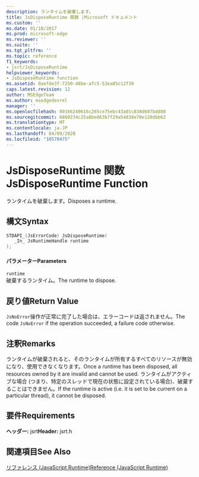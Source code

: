 ```yaml
---
description: ランタイムを破棄します。
title: JsDisposeRuntime 関数 |Microsoft ドキュメント
ms.custom: ''
ms.date: 01/18/2017
ms.prod: microsoft-edge
ms.reviewer: ''
ms.suite: ''
ms.tgt_pltfrm: ''
ms.topic: reference
f1_keywords:
- jsrt/JsDisposeRuntime
helpviewer_keywords:
- JsDisposeRuntime function
ms.assetid: 0aefde3f-7250-48be-afc5-53ea85c12f30
caps.latest.revision: 12
author: MSEdgeTeam
ms.author: msedgedevrel
manager: ''
ms.openlocfilehash: 89166249616c265ce75ebc43a01c838d607bdd08
ms.sourcegitcommit: 6860234c25a8be863b7f29a54838e78e120dbb62
ms.translationtype: MT
ms.contentlocale: ja-JP
ms.lasthandoff: 04/09/2020
ms.locfileid: "10570475"
---
```

# <span data-ttu-id="ed8d6-103">JsDisposeRuntime 関数</span><span class="sxs-lookup"><span data-stu-id="ed8d6-103">JsDisposeRuntime Function</span></span>
<span data-ttu-id="ed8d6-104">ランタイムを破棄します。</span><span class="sxs-lookup"><span data-stu-id="ed8d6-104">Disposes a runtime.</span></span>  
  
## <span data-ttu-id="ed8d6-105">構文</span><span class="sxs-lookup"><span data-stu-id="ed8d6-105">Syntax</span></span>  
  
```cpp  
STDAPI_(JsErrorCode) JsDisposeRuntime(  
   _In_ JsRuntimeHandle runtime  
);  
```  
  
#### <span data-ttu-id="ed8d6-106">パラメーター</span><span class="sxs-lookup"><span data-stu-id="ed8d6-106">Parameters</span></span>  
 `runtime`  
 <span data-ttu-id="ed8d6-107">破棄するランタイム。</span><span class="sxs-lookup"><span data-stu-id="ed8d6-107">The runtime to dispose.</span></span>  
  
## <span data-ttu-id="ed8d6-108">戻り値</span><span class="sxs-lookup"><span data-stu-id="ed8d6-108">Return Value</span></span>  
 <span data-ttu-id="ed8d6-109">`JsNoError`操作が正常に完了した場合は、エラーコードは返されません。</span><span class="sxs-lookup"><span data-stu-id="ed8d6-109">The code `JsNoError` if the operation succeeded, a failure code otherwise.</span></span>  
  
## <span data-ttu-id="ed8d6-110">注釈</span><span class="sxs-lookup"><span data-stu-id="ed8d6-110">Remarks</span></span>  
 <span data-ttu-id="ed8d6-111">ランタイムが破棄されると、そのランタイムが所有するすべてのリソースが無効になり、使用できなくなります。</span><span class="sxs-lookup"><span data-stu-id="ed8d6-111">Once a runtime has been disposed, all resources owned by it are invalid and cannot be used.</span></span> <span data-ttu-id="ed8d6-112">ランタイムがアクティブな場合 (つまり、特定のスレッドで現在の状態に設定されている場合)、破棄することはできません。</span><span class="sxs-lookup"><span data-stu-id="ed8d6-112">If the runtime is active (i.e. it is set to be current on a particular thread), it cannot be disposed.</span></span>  
  
## <span data-ttu-id="ed8d6-113">要件</span><span class="sxs-lookup"><span data-stu-id="ed8d6-113">Requirements</span></span>  
 <span data-ttu-id="ed8d6-114">**ヘッダー:** jsrt</span><span class="sxs-lookup"><span data-stu-id="ed8d6-114">**Header:** jsrt.h</span></span>  
  
## <span data-ttu-id="ed8d6-115">関連項目</span><span class="sxs-lookup"><span data-stu-id="ed8d6-115">See Also</span></span>  
 [<span data-ttu-id="ed8d6-116">リファレンス (JavaScript Runtime)</span><span class="sxs-lookup"><span data-stu-id="ed8d6-116">Reference (JavaScript Runtime)</span></span>](../chakra-hosting/reference-javascript-runtime.md)